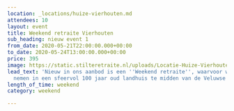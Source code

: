 ```yaml
---
location: _locations/huize-vierhouten.md
attendees: 10
layout: event
title: Weekend retraite Vierhouten
sub_heading: nieuw event 1
from_date: 2020-05-21T22:00:00.000+00:00
to_date: 2020-05-24T13:00:00.000+00:00
price: 395
image: https://static.stilteretraite.nl/uploads/Locatie-Huize-Vierhouten-15.jpg
lead_text: 'Nieuw in ons aanbod is een ''Weekend retraite'', waarvoor we onze intrek
  nemen in een sfeervol 100 jaar oud landhuis te midden van de Veluwse bossen.  '
length_of_time: weekend
category: weekend

---
```

